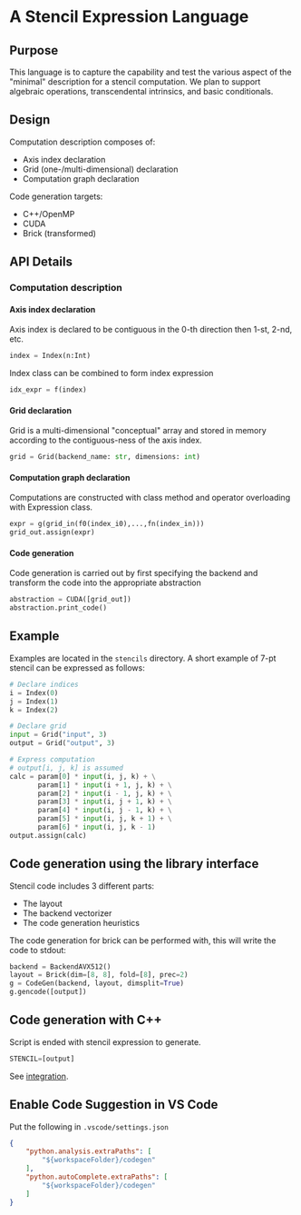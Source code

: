 # A Stencil Expression Language

## Purpose

This language is to capture the capability and test the various aspect of the
"minimal" description for a stencil computation. We plan to support algebraic
operations, transcendental intrinsics, and basic conditionals.

## Design

Computation description composes of:

* Axis index declaration
* Grid (one-/multi-dimensional) declaration
* Computation graph declaration

Code generation targets:

* C++/OpenMP
* CUDA
* Brick (transformed)

## API Details

### Computation description

#### Axis index declaration

Axis index is declared to be contiguous in the 0-th direction then 1-st, 2-nd, etc.

~~~python
index = Index(n:Int)
~~~

Index class can be combined to form index expression

~~~python
idx_expr = f(index)
~~~

#### Grid declaration

Grid is a multi-dimensional "conceptual" array and stored in memory according to
the contiguous-ness of the axis index.

~~~python
grid = Grid(backend_name: str, dimensions: int)
~~~

#### Computation graph declaration

Computations are constructed with class method and operator overloading with
Expression class.

~~~python
expr = g(grid_in(f0(index_i0),...,fn(index_in)))
grid_out.assign(expr)
~~~

#### Code generation

Code generation is carried out by first specifying the backend and transform the code into the appropriate abstraction

~~~python
abstraction = CUDA([grid_out])
abstraction.print_code()
~~~

## Example

Examples are located in the `stencils` directory. A short example of 7-pt
stencil can be expressed as follows:

~~~python
# Declare indices
i = Index(0)
j = Index(1)
k = Index(2)

# Declare grid
input = Grid("input", 3)
output = Grid("output", 3)

# Express computation
# output[i, j, k] is assumed
calc = param[0] * input(i, j, k) + \
       param[1] * input(i + 1, j, k) + \
       param[2] * input(i - 1, j, k) + \
       param[3] * input(i, j + 1, k) + \
       param[4] * input(i, j - 1, k) + \
       param[5] * input(i, j, k + 1) + \
       param[6] * input(i, j, k - 1)
output.assign(calc)
~~~

## Code generation using the library interface

Stencil code includes 3 different parts:

* The layout
* The backend vectorizer
* The code generation heuristics

The code generation for brick can be performed with, this will write the code to stdout:

~~~python
backend = BackendAVX512()
layout = Brick(dim=[8, 8], fold=[8], prec=2)
g = CodeGen(backend, layout, dimsplit=True)
g.gencode([output])
~~~

## Code generation with C++

Script is ended with stencil expression to generate.

~~~python
STENCIL=[output]
~~~

See [integration](docs/integration.md).

## Enable Code Suggestion in VS Code

Put the following in `.vscode/settings.json`

~~~json
{
    "python.analysis.extraPaths": [
        "${workspaceFolder}/codegen"
    ],
    "python.autoComplete.extraPaths": [
        "${workspaceFolder}/codegen"
    ]
}
~~~
